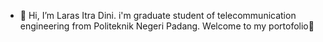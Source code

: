 - 👋 Hi, I’m Laras Itra Dini.
i'm graduate student of telecommunication engineering from Politeknik Negeri Padang.
Welcome to my portofolio🧾

<!---
Larasitradini/Larasitradini is a ✨ special ✨ repository because its `README.md` (this file) appears on your GitHub profile.
You can click the Preview link to take a look at your changes.
--->
